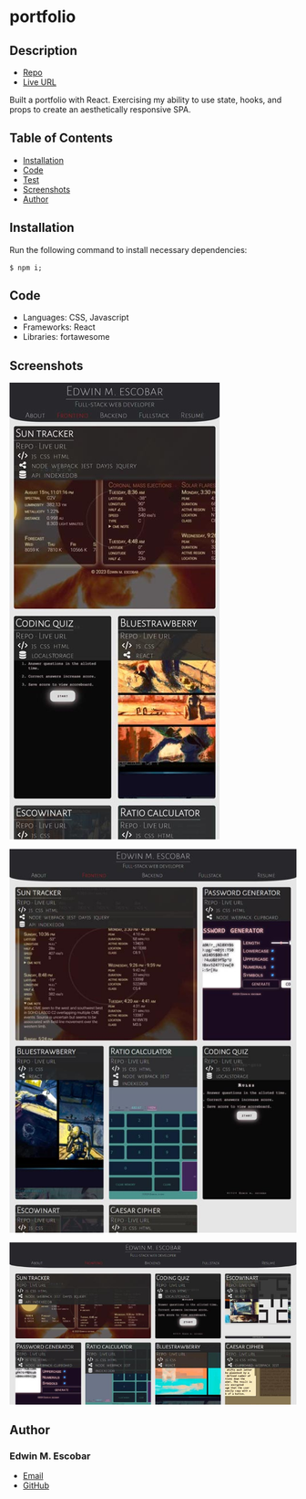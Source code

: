 
# portfolio

## Description
* [Repo](https://github.com/escowin/portfolio)
* [Live URL](https://escowin.github.io/portfolio)

Built a portfolio with React. Exercising my ability to use state, hooks, and props to create an aesthetically responsive SPA.

## Table of Contents
- [Installation](#installation)
- [Code](#code)
- [Test](#test)
- [Screenshots](#screenshots)
- [Author](#author)

## Installation
Run the following command to install necessary dependencies:
```
$ npm i;
```

## Code
- Languages: CSS, Javascript
- Frameworks: React
- Libraries: fortawesome


## Screenshots
![mobile](./images/portfolio-sm.jpg)

![tablet](./images/portfolio-md.jpg)

![desktop](./images/portfolio-lg.jpg)


## Author
### Edwin M. Escobar
- [Email](mailto:edwin@escowinart.com)
- [GitHub](https://github.com/escowin)
